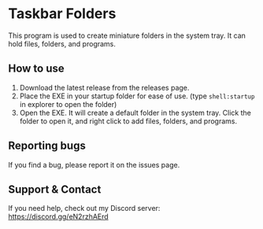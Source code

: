 # Taskbar Folders
This program is used to create miniature folders in the system tray. It can hold files, folders, and programs.

## How to use
1. Download the latest release from the releases page.
2. Place the EXE in your startup folder for ease of use. (type `shell:startup` in explorer to open the folder)
3. Open the EXE. It will create a default folder in the system tray. Click the folder to open it, and right click to add files, folders, and programs.

## Reporting bugs
If you find a bug, please report it on the issues page.

## Support & Contact
If you need help, check out my Discord server: https://discord.gg/eN2rzhAErd 